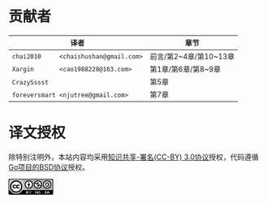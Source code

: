 # 贡献者

译者                                   | 章节
-------------------------------------- | -------------------------
`chai2010     <chaishushan@gmail.com>` | 前言/第2~4章/第10~13章
`Xargin       <cao1988228@163.com>`    | 第1章/第6章/第8~9章
`CrazySssst`                           | 第5章
`foreversmart <njutree@gmail.com>`     | 第7章

# 译文授权

除特别注明外，本站内容均采用[知识共享-署名(CC-BY) 3.0协议](http://creativecommons.org/licenses/by/3.0/)授权，代码遵循[Go项目的BSD协议](http://golang.org/LICENSE)授权。

<a rel="license" href="http://creativecommons.org/licenses/by-nc-sa/4.0/"><img alt="Creative Commons License" style="border-width:0" src="./images/by-nc-sa-4.0-88x31.png"></img></a>
